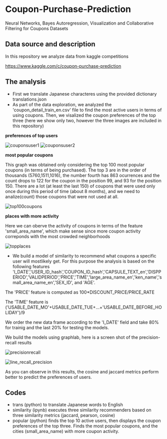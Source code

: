 # Coupon-Purchase-Prediction
Neural Networks, Bayes Autoregression, Visualization and Collaborative Filtering for Coupons Datasets

## Data source and description
In this repository we analyze data from kaggle competitions 

https://www.kaggle.com/c/coupon-purchase-prediction

## The analysis

* First we translate Japanese characteres using the provided dictionary translations.json  
* As part of the data exploration, we analyzed the 'coupon_detail_train_en.csv' file to find the most active users in terms of using coupons. Then, we visalized the coupon preferences of the top three (here we show only two, however the three images are included in this repository)

**preferences of top users**

![couponsuser1](https://user-images.githubusercontent.com/13289981/39566644-26bafef8-4e71-11e8-8145-bee2f4ef1e55.png)
![couponsuser2](https://user-images.githubusercontent.com/13289981/39566648-285103d4-4e71-11e8-888a-cfe36a316beb.png)

**most popular coupons**

This graph was obtained only considering the top 100 most popular coupons (in terms of being purchased). The top 3 are in the order of thousands (5760,1511,1016), the number fourth has 863 ocurrences and the count drops to 122 for the coupon in the position 99, and 93 for the position 150. There are a lot (at least the last 150) of coupons that were used only once during this period of time (about 8 months), and we need to analize(count) those coupons that were not used at all.  

![top100coupons](https://user-images.githubusercontent.com/13289981/39567372-ae58f2c8-4e73-11e8-987d-ee37b365f5b5.png)

**places with more activity**

Here we can oberve the activity of coupons in terms of the feature 'small_area_name', which make sense since more coupon activity correponds with the most crowded neighborhoods

![topplaces](https://user-images.githubusercontent.com/13289981/39567374-afdc9bb8-4e73-11e8-8b66-7b023b73e2f6.png)

* We build a model of similarity to recommend what coupons a specific user will mostlikely get. For this purpose the analysis is based on the following features    'I_DATE','USER_ID_hash','COUPON_ID_hash','CAPSULE_TEXT_en','DISPPERIOD','VALIDPERIOD','PRICE','TIME','large_area_name_en','ken_name','small_area_name_en','SEX_ID', and 'AGE'. 

The 'PRICE' feature is computed as 100*DISCOUNT_PRICE/PRICE_RATE 

The 'TIME' feature is ('USABLE_DATE_MO'+USABLE_DATE_TUE+...+'USABLE_DATE_BEFORE_HOLIDAY')/9

We order the new data frame according to the 'I_DATE' field and take 80% for trainig and the last 20% for testing the models. 

We build the models using graphlab, here is a screen shot of the precision-recall results

![precisionrecall](https://user-images.githubusercontent.com/13289981/39565175-df3bfd3e-4e6b-11e8-9bd9-09bf7419d366.jpg)

![line_recall_precision](https://user-images.githubusercontent.com/13289981/39565167-d8073cf4-4e6b-11e8-9be3-0876cf63476b.png)

As you can observe in this results, the cosine and jaccard metrics perform better to predict the preferences of users.

## Codes

* trans (python) to translate Japanese words to English
* similarity (ipynb) executes three similarity recommenders based on three similarity metrics (jaccard, pearson, cosine)
* popular (python) finds the top 10 active users, then displays the coupon preferences of the top three. Finds the most popular coupons, and the cities (small_area_name) with more coupon activity. 
